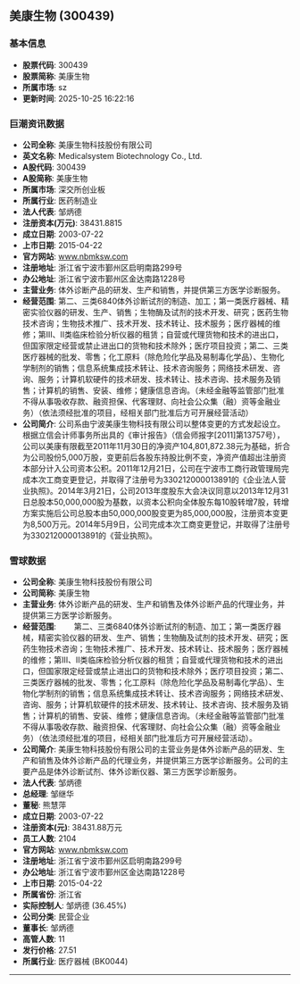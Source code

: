 ## 美康生物 (300439)

### 基本信息

- **股票代码**: 300439
- **股票简称**: 美康生物
- **所属市场**: sz
- **更新时间**: 2025-10-25 16:22:16

### 巨潮资讯数据

- **公司全称**: 美康生物科技股份有限公司
- **英文名称**: Medicalsystem Biotechnology Co., Ltd.
- **A股代码**: 300439
- **A股简称**: 美康生物
- **所属市场**: 深交所创业板
- **所属行业**: 医药制造业
- **法人代表**: 邹炳德
- **注册资本(万元)**: 38431.8815
- **成立日期**: 2003-07-22
- **上市日期**: 2015-04-22
- **官方网站**: www.nbmksw.com
- **注册地址**: 浙江省宁波市鄞州区启明南路299号
- **办公地址**: 浙江省宁波市鄞州区金达南路1228号
- **主营业务**: 体外诊断产品的研发、生产和销售，并提供第三方医学诊断服务。
- **经营范围**: 第二、三类6840体外诊断试剂的制造、加工；第一类医疗器械、精密实验仪器的研发、生产、销售；生物酶及试剂的技术开发、研究；医药生物技术咨询；生物技术推广、技术开发、技术转让、技术服务；医疗器械的维修；第Ⅲ、Ⅱ类临床检验分析仪器的租赁；自营或代理货物和技术的进出口，但国家限定经营或禁止进出口的货物和技术除外；医疗项目投资；第二、三类医疗器械的批发、零售；化工原料（除危险化学品及易制毒化学品）、生物化学制剂的销售；信息系统集成技术转让、技术咨询服务；网络技术研发、咨询、服务；计算机软硬件的技术研发、技术转让、技术咨询、技术服务及销售；计算机的销售、安装、维修；健康信息咨询。（未经金融等监管部门批准不得从事吸收存款、融资担保、代客理财、向社会公众集（融）资等金融业务）（依法须经批准的项目，经相关部门批准后方可开展经营活动）
- **公司简介**: 公司系由宁波美康生物科技有限公司以整体变更的方式发起设立。根据立信会计师事务所出具的《审计报告》（信会师报字[2011]第13757号），公司以美康有限截至2011年11月30日的净资产104,801,872.38元为基础，折合为公司股份5,000万股，变更前后各股东持股比例不变，净资产值超出注册资本部分计入公司资本公积。2011年12月21日，公司在宁波市工商行政管理局完成本次工商变更登记，并取得了注册号为330212000013891的《企业法人营业执照》。2014年3月21日，公司2013年度股东大会决议同意以2013年12月31日总股本50,000,000股为基数，以资本公积向全体股东每10股转增7股，转增方案实施后公司总股本由50,000,000股变更为85,000,000股，注册资本变更为8,500万元。2014年5月9日，公司完成本次工商变更登记，并取得了注册号为330212000013891的《营业执照》。

### 雪球数据

- **公司全称**: 美康生物科技股份有限公司
- **公司简称**: 美康生物
- **主营业务**: 体外诊断产品的研发、生产和销售及体外诊断产品的代理业务，并提供第三方医学诊断服务。
- **经营范围**: 　　第二、三类6840体外诊断试剂的制造、加工；第一类医疗器械，精密实验仪器的研发、生产、销售；生物酶及试剂的技术开发、研究；医药生物技术咨询；生物技术推广、技术开发、技术转让、技术服务；医疗器械的维修；第Ⅲ、Ⅱ类临床检验分析仪器的租赁；自营或代理货物和技术的进出口，但国家限定经营或禁止进出口的货物和技术除外；医疗项目投资；第二、三类医疗器械的批发、零售；化工原料（除危险化学品及易制毒化学品）、生物化学制剂的销售；信息系统集成技术转让、技术咨询服务；网络技术研发、咨询、服务；计算机软硬件的技术研发、技术转让、技术咨询、技术服务及销售；计算机的销售、安装、维修；健康信息咨询。（未经金融等监管部门批准不得从事吸收存款、融资担保、代客理财、向社会公众集（融）资等金融业务）（依法须经批准的项目，经相关部门批准后方可开展经营活动）。
- **公司简介**: 美康生物科技股份有限公司的主营业务是体外诊断产品的研发、生产和销售及体外诊断产品的代理业务，并提供第三方医学诊断服务。公司的主要产品是体外诊断试剂、体外诊断仪器、第三方医学诊断服务。
- **法人代表**: 邹炳德
- **总经理**: 邹继华
- **董秘**: 熊慧萍
- **成立日期**: 2003-07-22
- **注册资本(元)**: 38431.88万元
- **员工人数**: 2104
- **官方网站**: www.nbmksw.com
- **注册地址**: 浙江省宁波市鄞州区启明南路299号
- **办公地址**: 浙江省宁波市鄞州区金达南路1228号
- **上市日期**: 2015-04-22
- **所属省份**: 浙江省
- **实际控制人**: 邹炳德 (36.45%)
- **公司分类**: 民营企业
- **董事长**: 邹炳德
- **高管人数**: 11
- **发行价格**: 27.51
- **所属行业**: 医疗器械 (BK0044)

---